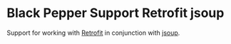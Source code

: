 Black Pepper Support Retrofit jsoup
===================================

Support for working with [Retrofit](http://square.github.io/retrofit/) in conjunction with [jsoup](http://jsoup.org/).
